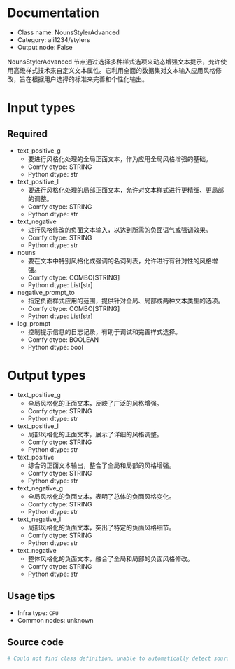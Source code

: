 
# Documentation
- Class name: NounsStylerAdvanced
- Category: ali1234/stylers
- Output node: False

NounsStylerAdvanced 节点通过选择多种样式选项来动态增强文本提示，允许使用高级样式技术来自定义文本属性。它利用全面的数据集对文本输入应用风格修改，旨在根据用户选择的标准来完善和个性化输出。

# Input types
## Required
- text_positive_g
    - 要进行风格化处理的全局正面文本，作为应用全局风格增强的基础。
    - Comfy dtype: STRING
    - Python dtype: str
- text_positive_l
    - 要进行风格化处理的局部正面文本，允许对文本样式进行更精细、更局部的调整。
    - Comfy dtype: STRING
    - Python dtype: str
- text_negative
    - 进行风格修改的负面文本输入，以达到所需的负面语气或强调效果。
    - Comfy dtype: STRING
    - Python dtype: str
- nouns
    - 要在文本中特别风格化或强调的名词列表，允许进行有针对性的风格增强。
    - Comfy dtype: COMBO[STRING]
    - Python dtype: List[str]
- negative_prompt_to
    - 指定负面样式应用的范围，提供针对全局、局部或两种文本类型的选项。
    - Comfy dtype: COMBO[STRING]
    - Python dtype: List[str]
- log_prompt
    - 控制提示信息的日志记录，有助于调试和完善样式选择。
    - Comfy dtype: BOOLEAN
    - Python dtype: bool

# Output types
- text_positive_g
    - 全局风格化的正面文本，反映了广泛的风格增强。
    - Comfy dtype: STRING
    - Python dtype: str
- text_positive_l
    - 局部风格化的正面文本，展示了详细的风格调整。
    - Comfy dtype: STRING
    - Python dtype: str
- text_positive
    - 综合的正面文本输出，整合了全局和局部的风格增强。
    - Comfy dtype: STRING
    - Python dtype: str
- text_negative_g
    - 全局风格化的负面文本，表明了总体的负面风格变化。
    - Comfy dtype: STRING
    - Python dtype: str
- text_negative_l
    - 局部风格化的负面文本，突出了特定的负面风格细节。
    - Comfy dtype: STRING
    - Python dtype: str
- text_negative
    - 整体风格化的负面文本，融合了全局和局部的负面风格修改。
    - Comfy dtype: STRING
    - Python dtype: str


## Usage tips
- Infra type: `CPU`
- Common nodes: unknown


## Source code
```python
# Could not find class definition, unable to automatically detect source code
```
